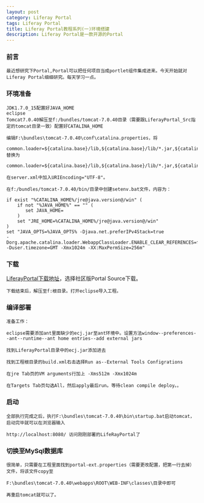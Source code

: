 ```yaml
---
layout: post
category: Liferay Portal
tags: Liferay Portal
title: Liferay Portal教程系列(一)环境搭建
description: Liferay Portal是一款开源的Portal
---
```


### 前言
    
    最近想研究下Portal,Portal可以把任何项目当成portlet组件集成进来。今天开始就对Liferay Portal细细研究。每天学习一点。
	
### 环境准备
    JDK1.7.0_15配置好JAVA_HOME
	eclipse
	Tomcat7.0.40解压至f:/bundles/tomcat-7.0.40目录（需要跟LiferayPortal_Src指定的tomcat目录一致）配置好CATALINA_HOME
	
	编辑F:\bundles\tomcat-7.0.40\conf\catalina.properties，将
	
	common.loader=${catalina.base}/lib,${catalina.base}/lib/*.jar,${catalina.home}/lib,${catalina.home}/lib/*.jar 替换为
	
	common.loader=${catalina.base}/lib,${catalina.base}/lib/*.jar,${catalina.home}/lib,${catalina.home}/lib/*.jar,${catalina.home}/lib/ext,${catalina.home}/lib/ext/*.jar
	
	在server.xml中加入URIEncoding="UTF-8"。
	
	在f:/bundles/tomcat-7.0.40/bin/目录中创建setenv.bat文件，内容为：
	
	if exist "%CATALINA_HOME%/jre@java.version@/win" (
		if not "%JAVA_HOME%" == "" (
		   set JAVA_HOME=
		)
		set "JRE_HOME=%CATALINA_HOME%/jre@java.version@/win"
	)
	set "JAVA_OPTS=%JAVA_OPTS% -Djava.net.preferIPv4Stack=true 
	-Dorg.apache.catalina.loader.WebappClassLoader.ENABLE_CLEAR_REFERENCES=false 
	-Duser.timezone=GMT -Xmx1024m -XX:MaxPermSize=256m"
	
	
    
	 
### 下载
    
  [LiferayPortal下载地址][LiferayPortal_Src_Download]，选择社区版Portal Source下载。
    
	下载结束后，解压至f:根目录。打开eclipse导入工程。


### 编译部署	
	
	准备工作：
	
	eclipse需要添加ant里面缺少的ecj.jar至ant环境中。设置方法window--preferences--ant--runtime--ant home entries--add external jars
	
	找到LiferayPortal目录中的ecj.jar添加进去
	
	找到工程根目录的build.xml右击选择Run as--External Tools Configrations
	
	在jre Tab页的VM arguments行加上 -Xms512m -Xmx1024m  
	
	在Targets Tab页勾选All，然后apply最后run。等待clean compile deploy。。
	
    
### 启动 
    
	全部执行完成之后，执行F:\bundles\tomcat-7.0.40\bin\startup.bat启动tomcat，启动完毕就可以在浏览器输入
	
	http://localhost:8080/ 访问刚刚部署的LifeRayPortal了
	

### 切换至MySql数据库
    
	很简单，只需要在工程里面找到portal-ext.properties（需要更改配置，把第一行去掉）文件，将该文件copy至
	
	F:\bundles\tomcat-7.0.40\webapps\ROOT\WEB-INF\classes\目录中即可
	
	再重启tomcat就可以了。
    
    
    
    
    

[LiferayPortal_Src_Download]: http://www.liferay.com/downloads/liferay-portal/overview "LiferayPortal下载地址"
